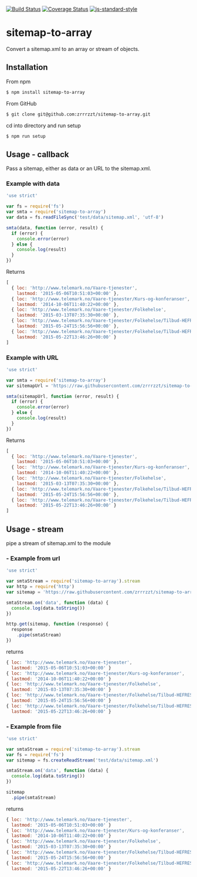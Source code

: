 [![Build Status](https://travis-ci.org/zrrrzzt/sitemap-to-array.svg?branch=master)](https://travis-ci.org/zrrrzzt/sitemap-to-array)
[![Coverage Status](https://coveralls.io/repos/zrrrzzt/sitemap-to-array/badge.svg?branch=master&service=github)](https://coveralls.io/github/zrrrzzt/sitemap-to-array?branch=master)
[![js-standard-style](https://img.shields.io/badge/code%20style-standard-brightgreen.svg?style=flat)](https://github.com/feross/standard)
# sitemap-to-array
Convert a sitemap.xml to an array or stream of objects.

## Installation

From npm

```sh
$ npm install sitemap-to-array
```

From GitHub

```sh
$ git clone git@github.com:zrrrzzt/sitemap-to-array.git
```

cd into directory and run setup

```sh
$ npm run setup
```


## Usage - callback

Pass a sitemap, either as data or an URL to the sitemap.xml.

### Example with data
```javascript
'use strict'

var fs = require('fs')
var smta = require('sitemap-to-array')
var data = fs.readFileSync('test/data/sitemap.xml', 'utf-8')

smta(data, function (error, result) {
  if (error) {
    console.error(error)
  } else {
    console.log(result)
  }
})
```

Returns

```javascript
[ 
  { loc: 'http://www.telemark.no/Vaare-tjenester',
    lastmod: '2015-05-06T10:51:03+00:00' },
  { loc: 'http://www.telemark.no/Vaare-tjenester/Kurs-og-konferanser',
    lastmod: '2014-10-06T11:40:22+00:00' },
  { loc: 'http://www.telemark.no/Vaare-tjenester/Folkehelse',
    lastmod: '2015-03-13T07:35:30+00:00' },
  { loc: 'http://www.telemark.no/Vaare-tjenester/Folkehelse/Tilbud-HEFRES/Paa-farta-til-skolen',
    lastmod: '2015-05-24T15:56:56+00:00' },
  { loc: 'http://www.telemark.no/Vaare-tjenester/Folkehelse/Tilbud-HEFRES/Alle-barn-sykler',
    lastmod: '2015-05-22T13:46:26+00:00' } 
]
```

### Example with URL

```javascript
'use strict'

var smta = require('sitemap-to-array')
var sitemapUrl = 'https://raw.githubusercontent.com/zrrrzzt/sitemap-to-array/master/test/data/sitemap.xml'

smta(sitemapUrl, function (error, result) {
  if (error) {
    console.error(error)
  } else {
    console.log(result)
  }
})
```

Returns

```javascript
[ 
  { loc: 'http://www.telemark.no/Vaare-tjenester',
    lastmod: '2015-05-06T10:51:03+00:00' },
  { loc: 'http://www.telemark.no/Vaare-tjenester/Kurs-og-konferanser',
    lastmod: '2014-10-06T11:40:22+00:00' },
  { loc: 'http://www.telemark.no/Vaare-tjenester/Folkehelse',
    lastmod: '2015-03-13T07:35:30+00:00' },
  { loc: 'http://www.telemark.no/Vaare-tjenester/Folkehelse/Tilbud-HEFRES/Paa-farta-til-skolen',
    lastmod: '2015-05-24T15:56:56+00:00' },
  { loc: 'http://www.telemark.no/Vaare-tjenester/Folkehelse/Tilbud-HEFRES/Alle-barn-sykler',
    lastmod: '2015-05-22T13:46:26+00:00' } 
]
```

## Usage - stream

pipe a stream of sitemap.xml to the module

### - Example from url

```javascript
'use strict'

var smtaStream = require('sitemap-to-array').stream
var http = require('http')
var sitemap = 'https://raw.githubusercontent.com/zrrrzzt/sitemap-to-array/master/test/data/sitemap.xml'

smtaStream.on('data', function (data) {
  console.log(data.toString())
})

http.get(sitemap, function (response) {
  response
    .pipe(smtaStream)
})

```

returns

```javascript
{ loc: 'http://www.telemark.no/Vaare-tjenester',
  lastmod: '2015-05-06T10:51:03+00:00' }
{ loc: 'http://www.telemark.no/Vaare-tjenester/Kurs-og-konferanser',
  lastmod: '2014-10-06T11:40:22+00:00' }
{ loc: 'http://www.telemark.no/Vaare-tjenester/Folkehelse',
  lastmod: '2015-03-13T07:35:30+00:00' }
{ loc: 'http://www.telemark.no/Vaare-tjenester/Folkehelse/Tilbud-HEFRES/Paa-farta-til-skolen',
  lastmod: '2015-05-24T15:56:56+00:00' }
{ loc: 'http://www.telemark.no/Vaare-tjenester/Folkehelse/Tilbud-HEFRES/Alle-barn-sykler',
  lastmod: '2015-05-22T13:46:26+00:00' } 
```

### - Example from file

```javascript
'use strict'

var smtaStream = require('sitemap-to-array').stream
var fs = require('fs')
var sitemap = fs.createReadStream('test/data/sitemap.xml')

smtaStream.on('data', function (data) {
  console.log(data.toString())
})

sitemap
  .pipe(smtaStream)

```

returns

```javascript
{ loc: 'http://www.telemark.no/Vaare-tjenester',
  lastmod: '2015-05-06T10:51:03+00:00' }
{ loc: 'http://www.telemark.no/Vaare-tjenester/Kurs-og-konferanser',
  lastmod: '2014-10-06T11:40:22+00:00' }
{ loc: 'http://www.telemark.no/Vaare-tjenester/Folkehelse',
  lastmod: '2015-03-13T07:35:30+00:00' }
{ loc: 'http://www.telemark.no/Vaare-tjenester/Folkehelse/Tilbud-HEFRES/Paa-farta-til-skolen',
  lastmod: '2015-05-24T15:56:56+00:00' }
{ loc: 'http://www.telemark.no/Vaare-tjenester/Folkehelse/Tilbud-HEFRES/Alle-barn-sykler',
  lastmod: '2015-05-22T13:46:26+00:00' } 
```